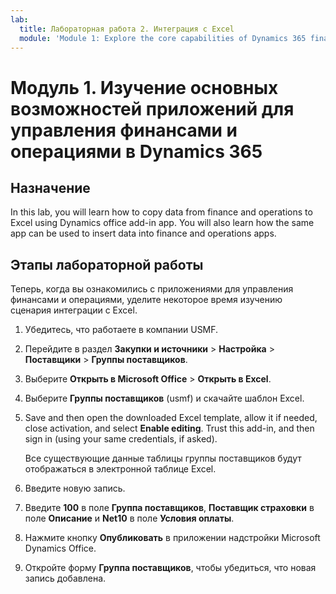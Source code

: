 ```yaml
---
lab:
  title: Лабораторная работа 2. Интеграция с Excel
  module: 'Module 1: Explore the core capabilities of Dynamics 365 finance and operations apps'
---
```


# <a name="module-1-explore-the-core-capabilities-of-dynamics-365-finance-and-operations-apps"></a>Модуль 1. Изучение основных возможностей приложений для управления финансами и операциями в Dynamics 365

## <a name="objective"></a>Назначение

In this lab, you will learn how to copy data from finance and operations to Excel using Dynamics office add-in app. You will also learn how the same app can be used to insert data into finance and operations apps.

## <a name="lab-steps"></a>Этапы лабораторной работы

Теперь, когда вы ознакомились с приложениями для управления финансами и операциями, уделите некоторое время изучению сценария интеграции с Excel.

1. Убедитесь, что работаете в компании USMF. 

2. Перейдите в раздел **Закупки и источники** > **Настройка** > **Поставщики** > **Группы поставщиков**.

3. Выберите **Открыть в Microsoft Office** > **Открыть в Excel**.

4. Выберите **Группы поставщиков** (usmf) и скачайте шаблон Excel.

5. Save and then open the downloaded Excel template, allow it if needed, close activation, and select <bpt id="p1">**</bpt>Enable editing<ept id="p1">**</ept>. Trust this add-in, and then sign in (using your same credentials, if asked).

    Все существующие данные таблицы группы поставщиков будут отображаться в электронной таблице Excel.

6.  Введите новую запись.

7. Введите **100** в поле **Группа поставщиков**, **Поставщик страховки** в поле **Описание** и **Net10** в поле **Условия оплаты**.

8. Нажмите кнопку **Опубликовать** в приложении надстройки Microsoft Dynamics Office.

9. Откройте форму **Группа поставщиков**, чтобы убедиться, что новая запись добавлена.

